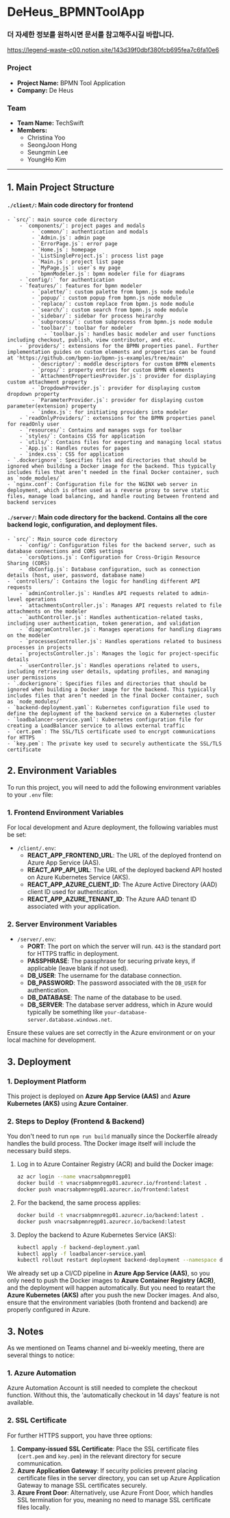 # DeHeus_BPMNToolApp
### 더 자세한 정보를 원하시면 문서를 참고해주시길 바랍니다.
https://legend-waste-c00.notion.site/143d39f0dbf380fcb695fea7c6fa10e6

### Project
- **Project Name:** BPMN Tool Application
- **Company:** De Heus

### Team
- **Team Name:** TechSwift
- **Members:**
  - Christina Yoo
  - SeongJoon Hong
  - Seungmin Lee
  - YoungHo Kim

---

## 1. Main Project Structure
#### `./client/`: Main code directory for frontend
	- `src/`: main source code directory
		- `components/`: project pages and modals
			- `common/`: authentication and modals
			- `Admin.js`: admin page
			- `ErrorPage.js`: error page
			- `Home.js`: homepage
			- `ListSingleProject.js`: process list page
			- `Main.js`: project list page
			- `MyPage.js`: user`s my page
			- `bpmnModeler.js`: bpmn modeler file for diagrams
		- `config/:` for authentication
		- `features/`: features for bpmn modeler
			- `palette/`: custom palette from bpmn.js node module
			- `popup/`: custom popup from bpmn.js node module
			- `replace/`: custom replace from bpmn.js node module
			- `search/`: custom search from bpmn.js node module
			- `sidebar/`: sidebar for process heirarchy
			- `subprocess/`: custom subprocess from bpmn.js node module
			- `toolbar/`: toolbar for modeler
				- `toolbar.js`: handles basic modeler and user functions including checkout, publish, view contributor, and etc.
		- `providers/`: extensions for the BPMN properties panel. Further implementation guides on custom elements and properties can be found at 'https://github.com/bpmn-io/bpmn-js-examples/tree/main'
			- `descriptor/`: moddle descriptors for custom BPMN elements
			- `props/`: property entries for custom BPMN elements
			- `AttachmentPropertiesProvider.js`: provider for displaying custom attachment property
			- `DropdownProvider.js`: provider for displaying custom dropdown property
			- `ParameterProvider.js`: provider for displaying custom parameter(extension) property
			- `index.js`: for initiating providers into modeler
		- `readOnlyProviders/`: extensions for the BPMN properties panel for readOnly user
		- `resources/`: Contains and manages svgs for toolbar
		- `styles/`: Contains CSS for application
		- `utils/`: Contains files for exporting and managing local status 
		- `App.js`: Handles routes for pages
		- `index.css`: CSS for application
	- `.dockerignore`: Specifies files and directories that should be ignored when building a Docker image for the backend. This typically includes files that aren’t needed in the final Docker container, such as `node_modules/`
	- `nginx.conf`: Configuration file for the NGINX web server in deployment, which is often used as a reverse proxy to serve static files, manage load balancing, and handle routing between frontend and backend services
#### `./server/`: Main code directory for the backend. Contains all the core backend logic, configuration, and deployment files.
	- `src/`: Main source code directory
		- `config/`: Configuration files for the backend server, such as database connections and CORS settings
		- `corsOptions.js`: Configuration for Cross-Origin Resource Sharing (CORS)
		- `dbConfig.js`: Database configuration, such as connection details (host, user, password, database name)
	- `controllers/`: Contains the logic for handling different API requests
		- `adminController.js`: Handles API requests related to admin-level operations
		- `attachmentsController.js`: Manages API requests related to file attachments on the modeler
		- `authController.js`: Handles authentication-related tasks, including user authentication, token generation, and validation
		- `diagramController.js`: Manages operations for handling diagrams on the modeler
		- `processesController.js`: Handles operations related to business processes in projects
		- `projectsController.js`: Manages the logic for project-specific details
		- `userController.js`: Handles operations related to users, including retrieving user details, updating profiles, and managing user permissions	
	- `.dockerignore`: Specifies files and directories that should be ignored when building a Docker image for the backend. This typically includes files that aren’t needed in the final Docker container, such as `node_modules/`
	- `backend-deployment.yaml`: Kubernetes configuration file used to define the deployment of the backend service on a Kubernetes cluster
	- `loadbalancer-service.yaml`: Kubernetes configuration file for creating a LoadBalancer service to allows external traffic
	- `cert.pem`: The SSL/TLS certificate used to encrypt communications for HTTPS
	- `key.pem`: The private key used to securely authenticate the SSL/TLS certificate



## 2. Environment Variables
To run this project, you will need to add the following environment variables to your `.env` file:

### 1. Frontend Environment Variables
For local development and Azure deployment, the following variables must be set:
- `/client/.env`: 
	- **REACT_APP_FRONTEND_URL**: The URL of the deployed frontend on Azure App Service (AAS).
	- **REACT_APP_API_URL**: The URL of the deployed backend API hosted on Azure Kubernetes Service (AKS).
	- **REACT_APP_AZURE_CLIENT_ID**: The Azure Active Directory (AAD) client ID used for authentication.
	- **REACT_APP_AZURE_TENANT_ID**: The Azure AAD tenant ID associated with your application.

### 2. Server Environment Variables
- `/server/.env`: 
	- **PORT**: The port on which the server will run. `443` is the standard port for HTTPS traffic in deployment.
	- **PASSPHRASE**: The passphrase for securing private keys, if applicable (leave blank if not used).
	- **DB_USER**: The username for the database connection.
	- **DB_PASSWORD**: The password associated with the `DB_USER` for authentication.
	- **DB_DATABASE**: The name of the database to be used.
	- **DB_SERVER**: The database server address, which in Azure would typically be something like `your-database-server.database.windows.net`.

Ensure these values are set correctly in the Azure environment or on your local machine for development.



## 3. Deployment

### 1. Deployment Platform
This project is deployed on **Azure App Service (AAS)** and **Azure Kubernetes (AKS)** using **Azure Container**.

### 2. Steps to Deploy (Frontend & Backend)

You don't need to run `npm run build` manually since the Dockerfile already handles the build process. Tthe Docker image itself will include the necessary build steps.

1. Log in to Azure Container Registry (ACR) and build the Docker image:
    ```bash
    az acr login --name vnacrsabpmnregp01
    docker build -t vnacrsabpmnregp01.azurecr.io/frontend:latest .
    docker push vnacrsabpmnregp01.azurecr.io/frontend:latest
    ```

2. For the backend, the same process applies:
    ```bash
    docker build -t vnacrsabpmnregp01.azurecr.io/backend:latest .
    docker push vnacrsabpmnregp01.azurecr.io/backend:latest
    ```

3. Deploy the backend to Azure Kubernetes Service (AKS):
    ```bash
    kubectl apply -f backend-deployment.yaml
    kubectl apply -f loadbalancer-service.yaml
    kubectl rollout restart deployment backend-deployment --namespace default
    ```

We already set up a CI/CD pipeline in **Azure App Service (AAS)**, so you only need to push the Docker images to **Azure Container Registry (ACR)**, and the deployment will happen automatically. But you need to reatart the **Azure Kubernetes (AKS)** after you push the new Docker images. And also, ensure that the environment variables (both frontend and backend) are properly configured in Azure.


## 3. Notes
As we mentioned on Teams channel and bi-weekly meeting, there are several things to notice:
### 1. Azure Automation
Azure Automation Account is still needed to complete the checkout function. Without this, the 'automatically checkout in 14 days' feature is not available.
### 2. SSL Certificate
For further HTTPS support, you have three options:
1. **Company-issued SSL Certificate**: Place the SSL certificate files (`cert.pem` and `key.pem`) in the relevant directory for secure communication.
2. **Azure Application Gateway**: If security policies prevent placing certificate files in the server directory, you can set up Azure Application Gateway to manage SSL certificates securely.
3. **Azure Front Door**: Alternatively, use Azure Front Door, which handles SSL termination for you, meaning no need to manage SSL certificate files locally.

